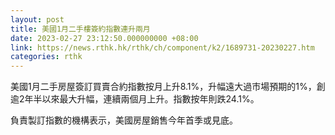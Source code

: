 ```yaml
---
layout: post
title: 美國1月二手樓簽約指數連升兩月
date: 2023-02-27 23:12:50.000000000 +08:00
link: https://news.rthk.hk/rthk/ch/component/k2/1689731-20230227.htm
categories: rthk
---
```


美國1月二手房屋簽訂買賣合約指數按月上升8.1%，升幅遠大過市場預期的1%，創逾2年半以來最大升幅，連續兩個月上升。指數按年則跌24.1%。

負責製訂指數的機構表示，美國房屋銷售今年首季或見底。
